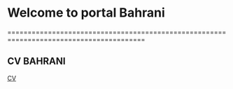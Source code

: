 # Welcome to portal Bahrani
========================================================================================
## CV BAHRANI
[CV](https://cv.bahrani.me)
